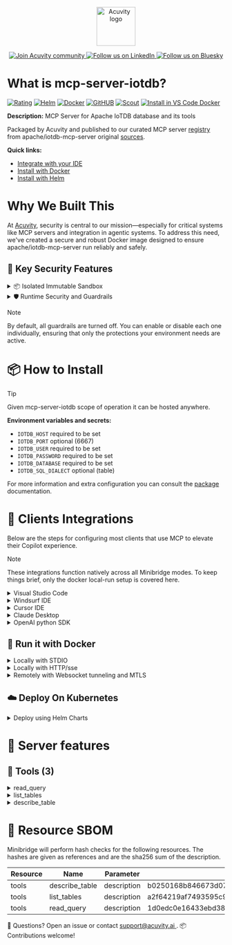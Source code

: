 <p align="center">
  <a href="https://acuvity.ai">
    <picture>
      <img src="https://mma.prnewswire.com/media/2544052/Acuvity__Logo.jpg" height="90" alt="Acuvity logo"/>
    </picture>
  </a>
</p>
<p align="center">
  <a href="https://discord.gg/BkU7fBkrNk">
    <img src="https://img.shields.io/badge/Acuvity-Join-7289DA?logo=discord&logoColor=fff" alt="Join Acuvity community" />
  </a>
<a href="https://www.linkedin.com/company/acuvity/">
    <img src="https://img.shields.io/badge/LinkedIn-Follow-7289DA" alt="Follow us on LinkedIn" />
  </a>
<a href="https://bsky.app/profile/acuvity.bsky.social">
    <img src="https://img.shields.io/badge/Bluesky-Follow-7289DA"?logo=bluesky&logoColor=fff" alt="Follow us on Bluesky" />
  </a>
</p>


# What is mcp-server-iotdb?
[![Rating](https://img.shields.io/badge/C-3775A9?label=Rating)](https://docs.anthropic.com/en/docs/build-with-claude/tool-use/implement-tool-use#best-practices-for-tool-definitions)
[![Helm](https://img.shields.io/badge/1.0.0-3775A9?logo=helm&label=Charts&logoColor=fff)](https://hub.docker.com/r/acuvity/mcp-server-iotdb/tags/)
[![Docker](https://img.shields.io/docker/image-size/acuvity/mcp-server-iotdb/cf77711?logo=docker&logoColor=fff&label=cf77711)](https://hub.docker.com/r/acuvity/mcp-server-iotdb)
[![GitHUB](https://img.shields.io/badge/cf77711-3775A9?logo=github&logoColor=fff&label=apache/iotdb-mcp-server)](https://github.com/apache/iotdb-mcp-server)
[![Scout](https://img.shields.io/badge/Active-3775A9?logo=docker&logoColor=fff&label=Scout)](https://hub.docker.com/r/acuvity/mcp-server-iotdb/)
[![Install in VS Code Docker](https://img.shields.io/badge/VS_Code-One_click_install-0078d7?logo=githubcopilot)](https://insiders.vscode.dev/redirect/mcp/install?name=mcp-server-iotdb&config=%7B%22args%22%3A%5B%22run%22%2C%22-i%22%2C%22--rm%22%2C%22--read-only%22%2C%22-e%22%2C%22IOTDB_HOST%22%2C%22-e%22%2C%22IOTDB_USER%22%2C%22-e%22%2C%22IOTDB_PASSWORD%22%2C%22-e%22%2C%22IOTDB_DATABASE%22%2C%22docker.io%2Facuvity%2Fmcp-server-iotdb%3Acf77711%22%5D%2C%22command%22%3A%22docker%22%7D)

**Description:** MCP Server for Apache IoTDB database and its tools

Packaged by Acuvity and published to our curated MCP server [registry](https://mcp.acuvity.ai) from apache/iotdb-mcp-server original [sources](https://github.com/apache/iotdb-mcp-server).

**Quick links:**

- [Integrate with your IDE](https://github.com/acuvity/mcp-servers-registry/blob/main/mcp-server-iotdb/docker/README.md#-clients-integrations)
- [Install with Docker](https://github.com/acuvity/mcp-servers-registry/tree/main/mcp-server-iotdb/docker/README.md#-run-it-with-docker)
- [Install with Helm](https://github.com/acuvity/mcp-servers-registry/tree/main/mcp-server-iotdb/charts/mcp-server-iotdb/README.md#how-to-install)

# Why We Built This

At [Acuvity](https://acuvity.ai), security is central to our mission—especially for critical systems like MCP servers and integration in agentic systems.
To address this need, we've created a secure and robust Docker image designed to ensure apache/iotdb-mcp-server run reliably and safely.

## 🔐 Key Security Features

<details>
<summary>📦 Isolated Immutable Sandbox </summary>

- **Isolated Execution**: All tools run within secure, containerized sandboxes to enforce process isolation and prevent lateral movement.
- **Non-root by Default**: Enforces least-privilege principles, minimizing the impact of potential security breaches.
- **Read-only Filesystem**: Ensures runtime immutability, preventing unauthorized modification.
- **Version Pinning**: Guarantees consistency and reproducibility across deployments by locking tool and dependency versions.
- **CVE Scanning**: Continuously scans images for known vulnerabilities using [Docker Scout](https://docs.docker.com/scout/) to support proactive mitigation.
- **SBOM & Provenance**: Delivers full supply chain transparency by embedding metadata and traceable build information."
</details>

<details>
<summary>🛡️ Runtime Security and Guardrails</summary>

**Minibridge Integration**: [Minibridge](https://github.com/acuvity/minibridge) establishes secure Agent-to-MCP connectivity, supports Rego/HTTP-based policy enforcement 🕵️, and simplifies orchestration.

The [ARC](https://github.com/acuvity/mcp-servers-registry/tree/main) container includes a [built-in Rego policy](https://github.com/acuvity/mcp-servers-registry/tree/main/mcp-server-iotdb/docker/policy.rego) that enables a set of runtime "guardrails"" to help enforce security, privacy, and correct usage of your services. Below is an overview of each guardrail provided.

### 🔒 Resource Integrity

**Mitigates MCP Rug Pull Attacks**

* **Goal:** Protect users from malicious tool description changes after initial approval, preventing post-installation manipulation or deception.
* **Mechanism:** Locks tool descriptions upon client approval and verifies their integrity before execution. Any modification to the description triggers a security violation, blocking unauthorized changes from server-side updates.

### 🛡️ Guardrails

#### Covert Instruction Detection

Monitors incoming requests for hidden or obfuscated directives that could alter policy behavior.

* **Goal:** Stop attackers from slipping unnoticed commands or payloads into otherwise harmless data.
* **Mechanism:** Applies a library of regex patterns and binary‐encoding checks to the full request body. If any pattern matches a known covert channel (e.g., steganographic markers, hidden HTML tags, escape-sequence tricks), the request is rejected.

#### Sensitive Pattern Detection

Block user-defined sensitive data patterns (credential paths, filesystem references).

* **Goal:** Block accidental or malicious inclusion of sensitive information that violates data-handling rules.
* **Mechanism:** Runs a curated set of regexes against all payloads and tool descriptions—matching patterns such as `.env` files, RSA key paths, directory traversal sequences.

#### Shadowing Pattern Detection

Detects and blocks "shadowing" attacks, where a malicious MCP server sneaks hidden directives into its own tool descriptions to hijack or override the behavior of other, trusted tools.

* **Goal:** Stop a rogue server from poisoning the agent’s logic by embedding instructions that alter how a different server’s tools operate (e.g., forcing all emails to go to an attacker’s address even when the user calls a separate `send_email` tool).
* **Mechanism:** During policy load, each tool description is scanned for cross‐tool override patterns—such as `<IMPORTANT>` sections referencing other tool names, hidden side‐effects, or directives that apply to a different server’s API. Any description that attempts to shadow or extend instructions for a tool outside its own namespace triggers a policy violation and is rejected.

#### Schema Misuse Prevention

Enforces strict adherence to MCP input schemas.

* **Goal:** Prevent malformed or unexpected fields from bypassing validations, causing runtime errors, or enabling injections.
* **Mechanism:** Compares each incoming JSON object against the declared schema (required properties, allowed keys, types). Any extra, missing, or mistyped field triggers an immediate policy violation.

#### Cross-Origin Tool Access

Controls whether tools may invoke tools or services from external origins.

* **Goal:** Prevent untrusted or out-of-scope services from being called.
* **Mechanism:** Examines tool invocation requests and outgoing calls, verifying each target against an allowlist of approved domains or service names. Calls to any non-approved origin are blocked.

#### Secrets Redaction

Automatically masks sensitive values so they never appear in logs or responses.

* **Goal:** Ensure that API keys, tokens, passwords, and other credentials cannot leak in plaintext.
* **Mechanism:** Scans every text output for known secret formats (e.g., AWS keys, GitHub PATs, JWTs). Matches are replaced with `[REDACTED]` before the response is sent or recorded.

These controls ensure robust runtime integrity, prevent unauthorized behavior, and provide a foundation for secure-by-design system operations.

### Enable guardrails

To activate guardrails in your Docker containers, define the `GUARDRAILS` environment variable with the protections you need.

| Guardrail                        | Summary                                                                 |
|----------------------------------|-------------------------------------------------------------------------|
| `covert-instruction-detection`   | Detects hidden or obfuscated directives in requests.                    |
| `sensitive-pattern-detection`    | Flags patterns suggesting sensitive data or filesystem exposure.        |
| `shadowing-pattern-detection`    | Identifies tool descriptions that override or influence others.         |
| `schema-misuse-prevention`       | Enforces strict schema compliance on input data.                        |
| `cross-origin-tool-access`       | Controls calls to external services or APIs.                            |
| `secrets-redaction`              | Prevents exposure of credentials or sensitive values.                   |

Example: add `-e GUARDRAILS="secrets-redaction sensitive-pattern-detection"` to enable those guardrails.

## 🔒 Basic Authentication via Shared Secret

Provides a lightweight auth layer using a single shared token.

* **Mechanism:** Expects clients to send an `Authorization` header with the predefined secret.
* **Use Case:** Quickly lock down your endpoint in development or simple internal deployments—no complex OAuth/OIDC setup required.

To turn on Basic Authentication, define `BASIC_AUTH_SECRET` environment variable with a shared secret.

Example: add `-e BASIC_AUTH_SECRET="supersecret"` to enable the basic authentication.

> While basic auth will protect against unauthorized access, you should use it only in controlled environment,
> rotate credentials frequently and **always** use TLS.

</details>

> [!NOTE]
> By default, all guardrails are turned off. You can enable or disable each one individually, ensuring that only the protections your environment needs are active.


# 📦 How to Install


> [!TIP]
> Given mcp-server-iotdb scope of operation it can be hosted anywhere.

**Environment variables and secrets:**
  - `IOTDB_HOST` required to be set
  - `IOTDB_PORT` optional (6667)
  - `IOTDB_USER` required to be set
  - `IOTDB_PASSWORD` required to be set
  - `IOTDB_DATABASE` required to be set
  - `IOTDB_SQL_DIALECT` optional (table)

For more information and extra configuration you can consult the [package](https://github.com/apache/iotdb-mcp-server) documentation.

# 🧰 Clients Integrations

Below are the steps for configuring most clients that use MCP to elevate their Copilot experience.

> [!NOTE]
> These integrations function natively across all Minibridge modes.
> To keep things brief, only the docker local-run setup is covered here.

<details>
<summary>Visual Studio Code</summary>

To get started immediately, you can use the "one-click" link below:

[![Install in VS Code Docker](https://img.shields.io/badge/VS_Code-One_click_install-0078d7?logo=githubcopilot)](https://insiders.vscode.dev/redirect/mcp/install?name=mcp-server-iotdb&config=%7B%22args%22%3A%5B%22run%22%2C%22-i%22%2C%22--rm%22%2C%22--read-only%22%2C%22-e%22%2C%22IOTDB_HOST%22%2C%22-e%22%2C%22IOTDB_USER%22%2C%22-e%22%2C%22IOTDB_PASSWORD%22%2C%22-e%22%2C%22IOTDB_DATABASE%22%2C%22docker.io%2Facuvity%2Fmcp-server-iotdb%3Acf77711%22%5D%2C%22command%22%3A%22docker%22%7D)

## Global scope

Press `ctrl + shift + p` and type `Preferences: Open User Settings JSON` to add the following section:

```json
{
  "mcp": {
    "servers": {
      "acuvity-mcp-server-iotdb": {
        "env": {
          "IOTDB_DATABASE": "TO_BE_SET",
          "IOTDB_HOST": "TO_BE_SET",
          "IOTDB_PASSWORD": "TO_BE_SET",
          "IOTDB_USER": "TO_BE_SET"
        },
        "command": "docker",
        "args": [
          "run",
          "-i",
          "--rm",
          "--read-only",
          "-e",
          "IOTDB_HOST",
          "-e",
          "IOTDB_USER",
          "-e",
          "IOTDB_PASSWORD",
          "-e",
          "IOTDB_DATABASE",
          "docker.io/acuvity/mcp-server-iotdb:cf77711"
        ]
      }
    }
  }
}
```

## Workspace scope

In your workspace create a file called `.vscode/mcp.json` and add the following section:

```json
{
  "servers": {
    "acuvity-mcp-server-iotdb": {
      "env": {
        "IOTDB_DATABASE": "TO_BE_SET",
        "IOTDB_HOST": "TO_BE_SET",
        "IOTDB_PASSWORD": "TO_BE_SET",
        "IOTDB_USER": "TO_BE_SET"
      },
      "command": "docker",
      "args": [
        "run",
        "-i",
        "--rm",
        "--read-only",
        "-e",
        "IOTDB_HOST",
        "-e",
        "IOTDB_USER",
        "-e",
        "IOTDB_PASSWORD",
        "-e",
        "IOTDB_DATABASE",
        "docker.io/acuvity/mcp-server-iotdb:cf77711"
      ]
    }
  }
}
```

> To pass secrets you should use the `promptString` input type described in the [Visual Studio Code documentation](https://code.visualstudio.com/docs/copilot/chat/mcp-servers).

</details>

<details>
<summary>Windsurf IDE</summary>

In `~/.codeium/windsurf/mcp_config.json` add the following section:

```json
{
  "mcpServers": {
    "acuvity-mcp-server-iotdb": {
      "env": {
        "IOTDB_DATABASE": "TO_BE_SET",
        "IOTDB_HOST": "TO_BE_SET",
        "IOTDB_PASSWORD": "TO_BE_SET",
        "IOTDB_USER": "TO_BE_SET"
      },
      "command": "docker",
      "args": [
        "run",
        "-i",
        "--rm",
        "--read-only",
        "-e",
        "IOTDB_HOST",
        "-e",
        "IOTDB_USER",
        "-e",
        "IOTDB_PASSWORD",
        "-e",
        "IOTDB_DATABASE",
        "docker.io/acuvity/mcp-server-iotdb:cf77711"
      ]
    }
  }
}
```

See [Windsurf documentation](https://docs.windsurf.com/windsurf/mcp) for more info.

</details>

<details>
<summary>Cursor IDE</summary>

Add the following JSON block to your mcp configuration file:
- `~/.cursor/mcp.json` for global scope
- `.cursor/mcp.json` for project scope

```json
{
  "mcpServers": {
    "acuvity-mcp-server-iotdb": {
      "env": {
        "IOTDB_DATABASE": "TO_BE_SET",
        "IOTDB_HOST": "TO_BE_SET",
        "IOTDB_PASSWORD": "TO_BE_SET",
        "IOTDB_USER": "TO_BE_SET"
      },
      "command": "docker",
      "args": [
        "run",
        "-i",
        "--rm",
        "--read-only",
        "-e",
        "IOTDB_HOST",
        "-e",
        "IOTDB_USER",
        "-e",
        "IOTDB_PASSWORD",
        "-e",
        "IOTDB_DATABASE",
        "docker.io/acuvity/mcp-server-iotdb:cf77711"
      ]
    }
  }
}
```

See [cursor documentation](https://docs.cursor.com/context/model-context-protocol) for more information.

</details>
<details>

<summary>Claude Desktop</summary>

In the `claude_desktop_config.json` configuration file add the following section:

```json
{
  "mcpServers": {
    "acuvity-mcp-server-iotdb": {
      "env": {
        "IOTDB_DATABASE": "TO_BE_SET",
        "IOTDB_HOST": "TO_BE_SET",
        "IOTDB_PASSWORD": "TO_BE_SET",
        "IOTDB_USER": "TO_BE_SET"
      },
      "command": "docker",
      "args": [
        "run",
        "-i",
        "--rm",
        "--read-only",
        "-e",
        "IOTDB_HOST",
        "-e",
        "IOTDB_USER",
        "-e",
        "IOTDB_PASSWORD",
        "-e",
        "IOTDB_DATABASE",
        "docker.io/acuvity/mcp-server-iotdb:cf77711"
      ]
    }
  }
}
```

See [Anthropic documentation](https://docs.anthropic.com/en/docs/agents-and-tools/mcp) for more information.
</details>

<details>
<summary>OpenAI python SDK</summary>

## Running locally

```python
async with MCPServerStdio(
    params={
        "env": {"IOTDB_DATABASE":"TO_BE_SET","IOTDB_HOST":"TO_BE_SET","IOTDB_PASSWORD":"TO_BE_SET","IOTDB_USER":"TO_BE_SET"},
        "command": "docker",
        "args": ["run","-i","--rm","--read-only","-e","IOTDB_HOST","-e","IOTDB_USER","-e","IOTDB_PASSWORD","-e","IOTDB_DATABASE","docker.io/acuvity/mcp-server-iotdb:cf77711"]
    }
) as server:
    tools = await server.list_tools()
```

## Running remotely

```python
async with MCPServerSse(
    params={
        "url": "http://<ip>:<port>/sse",
    }
) as server:
    tools = await server.list_tools()
```

See [OpenAI Agents SDK docs](https://openai.github.io/openai-agents-python/mcp/) for more info.

</details>

## 🐳 Run it with Docker

<details>
<summary>Locally with STDIO</summary>

In your client configuration set:

- command: `docker`
- arguments: `run -i --rm --read-only -e IOTDB_HOST -e IOTDB_USER -e IOTDB_PASSWORD -e IOTDB_DATABASE docker.io/acuvity/mcp-server-iotdb:cf77711`

</details>

<details>
<summary>Locally with HTTP/sse</summary>

Simply run as:

```console
docker run -it -p 8000:8000 --rm --read-only -e IOTDB_HOST -e IOTDB_USER -e IOTDB_PASSWORD -e IOTDB_DATABASE docker.io/acuvity/mcp-server-iotdb:cf77711
```

Then on your application/client, you can configure to use it like:

```json
{
  "mcpServers": {
    "acuvity-mcp-server-iotdb": {
      "url": "http://localhost:8000/sse"
    }
  }
}
```

You might have to use different ports for different tools.

</details>

<details>
<summary>Remotely with Websocket tunneling and MTLS </summary>

> This section assume you are familiar with TLS and certificates and will require:
> - a server certificate with proper DNS/IP field matching your tool deployment.
> - a client-ca used to sign client certificates

1. Start the server in `backend` mode
 - add an environment variable like `-e MINIBRIDGE_MODE=backend`
 - add the TLS certificates (recommended) through a volume let's say `/certs` ex (`-v $PWD/certs:/certs`)
 - instruct minibridge to use those certs with
   - `-e MINIBRIDGE_TLS_SERVER_CERT=/certs/server-cert.pem`
   - `-e MINIBRIDGE_TLS_SERVER_KEY=/certs/server-key.pem`
   - `-e MINIBRIDGE_TLS_SERVER_KEY_PASS=optional`
   - `-e MINIBRIDGE_TLS_SERVER_CLIENT_CA=/certs/client-ca.pem`

2. Start `minibridge` locally in frontend mode:
  - Get [minibridge](https://github.com/acuvity/minibridge) binary for your OS.

In your client configuration, Minibridge works like any other STDIO command.

Example for Claude Desktop:

```json
{
  "mcpServers": {
    "acuvity-mcp-server-iotdb": {
      "command": "minibridge",
      "args": ["frontend", "--backend", "wss://<remote-url>:8000/ws", "--tls-client-backend-ca", "/path/to/ca/that/signed/the/server-cert.pem/ca.pem", "--tls-client-cert", "/path/to/client-cert.pem", "--tls-client-key", "/path/to/client-key.pem"]
    }
  }
}
```

That's it.

Minibridge offers a host of additional features. For step-by-step guidance, please visit the wiki. And if anything’s unclear, don’t hesitate to reach out!

</details>

## ☁️ Deploy On Kubernetes

<details>
<summary>Deploy using Helm Charts</summary>

### Chart settings requirements

This chart requires some mandatory information to be installed.

**Mandatory Secrets**:
  - `IOTDB_PASSWORD` secret to be set as secrets.IOTDB_PASSWORD either by `.value` or from existing with `.valueFrom`

**Mandatory Environment variables**:
  - `IOTDB_HOST` environment variable to be set by env.IOTDB_HOST
  - `IOTDB_USER` environment variable to be set by env.IOTDB_USER
  - `IOTDB_DATABASE` environment variable to be set by env.IOTDB_DATABASE

**Optional Environment variables**:
  - `IOTDB_PORT="%!s(int=6667)"` environment variable can be changed with env.IOTDB_PORT="%!s(int=6667)"
  - `IOTDB_SQL_DIALECT="table"` environment variable can be changed with env.IOTDB_SQL_DIALECT="table"

### How to install

You can inspect the chart `README`:

```console
helm show readme oci://docker.io/acuvity/mcp-server-iotdb --version 1.0.0
````

You can inspect the values that you can configure:

```console
helm show values oci://docker.io/acuvity/mcp-server-iotdb --version 1.0.0
````

Install with helm

```console
helm install mcp-server-iotdb oci://docker.io/acuvity/mcp-server-iotdb --version 1.0.0
```

From there your MCP server mcp-server-iotdb will be reachable by default through `http/sse` from inside the cluster using the Kubernetes Service `mcp-server-iotdb` on port `8000` by default. You can change that by looking at the `service` section of the `values.yaml` file.

### How to Monitor

The deployment will create a Kubernetes service with a `healthPort`, that is used for liveness probes and readiness probes. This health port can also be used by the monitoring stack of your choice and exposes metrics under the `/metrics` path.

See full charts [Readme](https://github.com/acuvity/mcp-servers-registry/tree/main/mcp-server-iotdb/charts/mcp-server-iotdb/README.md) for more details about settings and runtime security including guardrails activation.

</details>

# 🧠 Server features

## 🧰 Tools (3)
<details>
<summary>read_query</summary>

**Description**:

```
Execute a SELECT query on the IoTDB. Please use table sql_dialect when generating SQL queries.

        Args:
            query_sql: The SQL query to execute (using TABLE dialect)
        
```

**Parameter**:

| Name | Type | Description | Required? |
|-----------|------|-------------|-----------|
| query_sql | string | not set | Yes
</details>
<details>
<summary>list_tables</summary>

**Description**:

```
List all tables in the IoTDB database.
```

**Parameter**:

| Name | Type | Description | Required? |
|-----------|------|-------------|-----------|
</details>
<details>
<summary>describe_table</summary>

**Description**:

```
Get the schema information for a specific table
        Args:
            table_name: name of the table to describe
        
```

**Parameter**:

| Name | Type | Description | Required? |
|-----------|------|-------------|-----------|
| table_name | string | not set | Yes
</details>


# 🔐 Resource SBOM

Minibridge will perform hash checks for the following resources. The hashes are given as references and are the sha256 sum of the description.

| Resource | Name | Parameter | Hash |
|-----------|------|------|------|
| tools | describe_table | description | b0250168b846673d0700066ec9df10a63b621908132f95fa2c6f537c35e404e0 |
| tools | list_tables | description | a2f64219af7493595c9a66288dc578a80a052e7099a2eabc47c6ea2aace7d7a9 |
| tools | read_query | description | 1d0edc0e16433ebd382eb7dc390278c5925908145a2035a47264efca4b827695 |


💬 Questions? Open an issue or contact [ support@acuvity.ai ](mailto:support@acuvity.ai).
📦 Contributions welcome!
